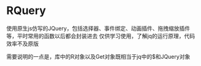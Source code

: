 # RQuery
使用原生js仿写的JQuery，包括选择器、事件绑定、动画插件、拖拽缩放插件等，平时常用的函数以后都会封装进去
仅供学习使用，了解jq的运行原理，代码效率不及原版

需要说明的一点是，库中的R对象以及Get对象既相当于jq中的$和JQuery对象
